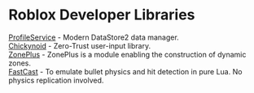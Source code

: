 # Roblox Developer Libraries

[ProfileService](https://madstudioroblox.github.io/ProfileService/) - Modern DataStore2 data manager.  
[Chickynoid](https://devforum.roblox.com/t/chickynoid-server-authoritative-character-replacement/1660558) - Zero-Trust user-input library.  
[ZonePlus](https://devforum.roblox.com/t/zoneplus-v320-construct-dynamic-zones-and-effectively-determine-players-and-parts-within-their-boundaries/1017701) - ZonePlus is a module enabling the construction of dynamic zones.  
[FastCast](https://etithespir.it/FastCastAPIDocs/) - To emulate bullet physics and hit detection in pure Lua. No physics replication involved.